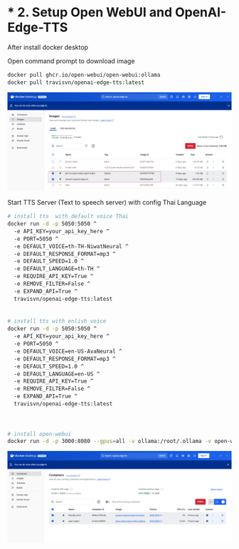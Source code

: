 # * 2. Setup Open WebUI   and OpenAI-Edge-TTS

After install docker desktop

Open command prompt  to download  image

```bash
docker pull ghcr.io/open-webui/open-webui:ollama
docker pull travisvn/openai-edge-tts:latest

```

![1738415448270](image/2.setup_openwebui_openai-edge-tss/1738415448270.png)

Start TTS Server  (Text to speech server)  with config Thai Language

```bash
# install tts  with default voice Thai
docker run -d -p 5050:5050 ^
  -e API_KEY=your_api_key_here ^
  -e PORT=5050 ^
  -e DEFAULT_VOICE=th-TH-NiwatNeural ^
  -e DEFAULT_RESPONSE_FORMAT=mp3 ^
  -e DEFAULT_SPEED=1.0 ^
  -e DEFAULT_LANGUAGE=th-TH ^
  -e REQUIRE_API_KEY=True ^
  -e REMOVE_FILTER=False ^
  -e EXPAND_API=True ^
  travisvn/openai-edge-tts:latest


# install tts with enlish voice
docker run -d -p 5050:5050 ^
  -e API_KEY=your_api_key_here ^
  -e PORT=5050 ^
  -e DEFAULT_VOICE=en-US-AvaNeural ^
  -e DEFAULT_RESPONSE_FORMAT=mp3 ^
  -e DEFAULT_SPEED=1.0 ^
  -e DEFAULT_LANGUAGE=en-US ^
  -e REQUIRE_API_KEY=True ^
  -e REMOVE_FILTER=False ^
  -e EXPAND_API=True ^
  travisvn/openai-edge-tts:latest



# install open-webui
docker run -d -p 3000:8080 --gpus=all -v ollama:/root/.ollama -v open-webui:/app/backend/data --name open-webui --restart always ghcr.io/open-webui/open-webui:ollama

```

![1738415482413](image/2.setup_openwebui_openai-edge-tss/1738415482413.png)
